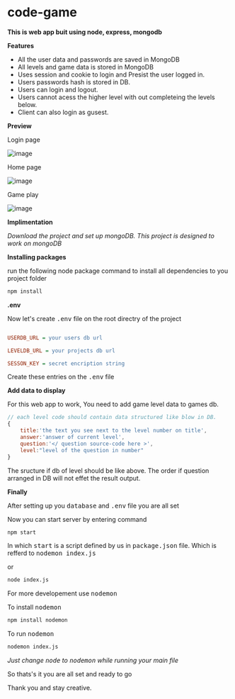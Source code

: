 # code-game

**This is web app buit using node, express, mongodb**

**Features**
* All the user data and passwords are saved in MongoDB
* All levels and game data is stored in MongoDB
* Uses session and cookie to login and Presist the user logged in.
* Users passwords hash is stored in DB.
* Users can login and logout.
* Users cannot acess the higher level with out completeing the levels below.
* Client can also login as gusest.

**Preview**

Login page

![image](https://remindev.github.io/QuizGame-2/info/thump01.png)

Home page

![image](https://remindev.github.io/QuizGame-2/info/thump02.png)

Game play

![image](https://remindev.github.io/QuizGame-2/info/thump03.png)

**Implimentation**

*Download the project and set up mongoDB.* 
*This project is designed to work on mongoDB*

**Installing packages**

run the following node package command to install all dependencies to you project folder

```bash
npm install
```

**.env**

Now let's create <kbd>.env</kbd> file on the root directry of the project

```ini

USERDB_URL = your users db url

LEVELDB_URL = your projects db url

SESSON_KEY = secret encription string

```
Create these entries on the <kbd>.env</kbd> file

**Add data to display**

For this web app to work, You need to add game level data to games  db.

```js
// each level code should contain data structured like blow in DB.
{
    title:'the text you see next to the level number on title',
    answer:'answer of current level',
    question:'</ question source-code here >',
    level:"level of the question in number"
}
```

The sructure if db of level should be like above. The order if question arranged in DB will not effet the result output.

**Finally**

After setting up you <kbd>database</kbd> and <kbd>.env</kbd> file you are all set

Now you can start server by entering command

```bash
npm start
```

In which <kbd>start</kbd> is a script defined by us in <kbd>package.json</kbd> file. Which is refferd to <kbd>nodemon index.js</kbd>

or

```bash
node index.js
```

For more developement use <kbd> nodemon</kdb>

To install <kbd> nodemon</kdb> 

```bash
npm install nodemon
```
To run <kbd> nodemon</kbd> 

```bash
nodemon index.js
```
*Just change <kbd> node</kbd> to <kbd>nodemon</kbd> while running your main file*

So thats's it you are all set and ready to go 

Thank you and stay creative.
